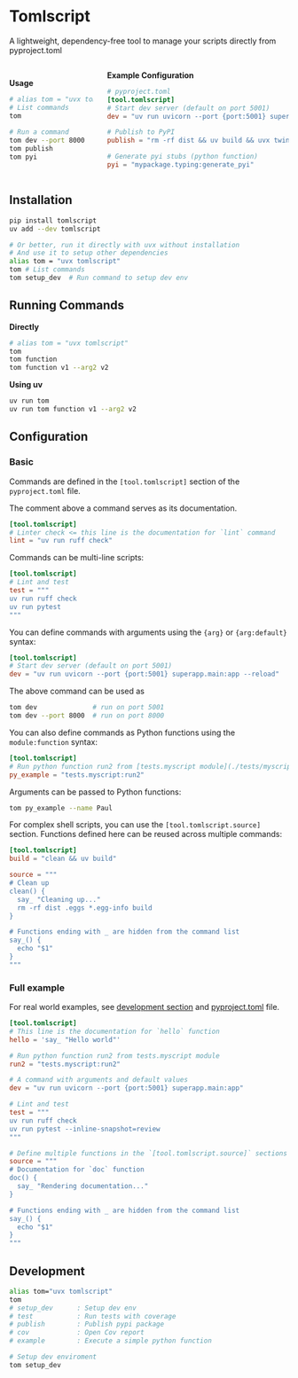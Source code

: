 # Tomlscript

A lightweight, dependency-free tool to manage your scripts directly from pyproject.toml

<div style="display: flex; justify-content: space-between;align-items: center;">
  <div style="width: 30%;">

**Usage**

```bash
# alias tom = "uvx tomlscript"
# List commands
tom

# Run a command
tom dev --port 8000
tom publish
tom pyi


```

  </div>
  <div style="width: 65%;">

**Example Configuration**

```toml
# pyproject.toml
[tool.tomlscript]
# Start dev server (default on port 5001)
dev = "uv run uvicorn --port {port:5001} superapp.main:app --reload"

# Publish to PyPI
publish = "rm -rf dist && uv build && uvx twine upload dist/*"

# Generate pyi stubs (python function)
pyi = "mypackage.typing:generate_pyi"
```

  </div>
</div>

## Installation

```bash
pip install tomlscript
uv add --dev tomlscript

# Or better, run it directly with uvx without installation
# And use it to setup other dependencies
alias tom = "uvx tomlscript"
tom # List commands
tom setup_dev  # Run command to setup dev env
```

## Running Commands

**Directly**

```bash
# alias tom = "uvx tomlscript"
tom
tom function
tom function v1 --arg2 v2
```

**Using uv**

```bash
uv run tom
uv run tom function v1 --arg2 v2
```

## Configuration

### Basic

Commands are defined in the `[tool.tomlscript]` section of the `pyproject.toml` file.

The comment above a command serves as its documentation.

```toml
[tool.tomlscript]
# Linter check <= this line is the documentation for `lint` command
lint = "uv run ruff check"
```

Commands can be multi-line scripts:

```toml
[tool.tomlscript]
# Lint and test
test = """
uv run ruff check
uv run pytest
"""
```

You can define commands with arguments using the `{arg}` or `{arg:default}` syntax:

```toml
[tool.tomlscript]
# Start dev server (default on port 5001)
dev = "uv run uvicorn --port {port:5001} superapp.main:app --reload"
```

The above command can be used as

```bash
tom dev              # run on port 5001
tom dev --port 8000  # run on port 8000
```

You can also define commands as Python functions using the `module:function` syntax:

```toml
[tool.tomlscript]
# Run python function run2 from [tests.myscript module](./tests/myscript.py)
py_example = "tests.myscript:run2"
```

Arguments can be passed to Python functions:

```bash
tom py_example --name Paul
```

For complex shell scripts, you can use the `[tool.tomlscript.source]` section. Functions defined here can be reused across multiple commands:

```toml
[tool.tomlscript]
build = "clean && uv build"

source = """
# Clean up
clean() {
  say_ "Cleaning up..."
  rm -rf dist .eggs *.egg-info build
}

# Functions ending with _ are hidden from the command list
say_() {
  echo "$1"
}
"""
```

### Full example

For real world examples, see [development section](#development) and [pyproject.toml](./pyproject.toml) file.

```toml
[tool.tomlscript]
# This line is the documentation for `hello` function
hello = 'say_ "Hello world"'

# Run python function run2 from tests.myscript module
run2 = "tests.myscript:run2"

# A command with arguments and default values
dev = "uv run uvicorn --port {port:5001} superapp.main:app"

# Lint and test
test = """
uv run ruff check
uv run pytest --inline-snapshot=review
"""

# Define multiple functions in the `[tool.tomlscript.source]` sections
source = """
# Documentation for `doc` function
doc() {
  say_ "Rendering documentation..."
}

# Functions ending with _ are hidden from the command list
say_() {
  echo "$1"
}
"""
```

## Development

```bash
alias tom="uvx tomlscript"
tom
# setup_dev      : Setup dev env
# test           : Run tests with coverage
# publish        : Publish pypi package
# cov            : Open Cov report
# example        : Execute a simple python function

# Setup dev enviroment
tom setup_dev
```
